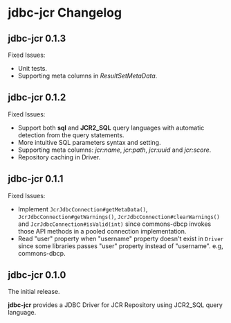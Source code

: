 jdbc-jcr Changelog
====================

## jdbc-jcr 0.1.3

Fixed Issues:

* Unit tests.
* Supporting meta columns in *ResultSetMetaData*.

## jdbc-jcr 0.1.2

Fixed Issues:

* Support both **sql** and **JCR2_SQL** query languages with automatic detection from the query statements.
* More intuitive SQL parameters syntax and setting.
* Supporting meta columns: *jcr:name*, *jcr:path*, *jcr:uuid* and *jcr:score*.
* Repository caching in Driver.

## jdbc-jcr 0.1.1

Fixed Issues:

* Implement ```JcrJdbcConnection#getMetaData()```, ```JcrJdbcConnection#getWarnings()```, ```JcrJdbcConnection#clearWarnings()``` and ```JcrJdbcConnection#isValid(int)``` since commons-dbcp invokes those API methods in a pooled connection implementation.
* Read "user" property when "username" property doesn't exist in ```Driver``` since some libraries passes "user" property instead of "username". e.g, commons-dbcp.

## jdbc-jcr 0.1.0

The initial release.

**jdbc-jcr** provides a JDBC Driver for JCR Repository using JCR2_SQL query language.
